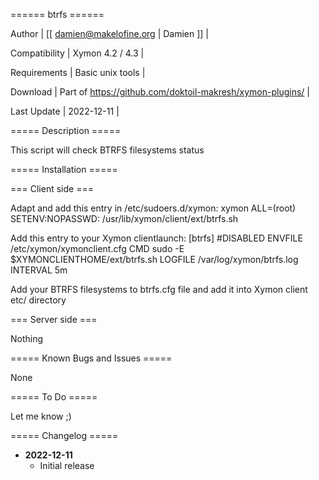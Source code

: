====== btrfs ======

 Author | [[ damien@makelofine.org | Damien ]] |

 Compatibility | Xymon 4.2 / 4.3 |

 Requirements | Basic unix tools |

 Download | Part of https://github.com/doktoil-makresh/xymon-plugins/ |

 Last Update | 2022-12-11 |

===== Description =====

This script will check BTRFS filesystems status

===== Installation =====

=== Client side ===

Adapt and add this entry in /etc/sudoers.d/xymon:
xymon ALL=(root) SETENV:NOPASSWD: /usr/lib/xymon/client/ext/btrfs.sh

Add this entry to your Xymon clientlaunch:
[btrfs]
	#DISABLED
	ENVFILE /etc/xymon/xymonclient.cfg
	CMD sudo -E $XYMONCLIENTHOME/ext/btrfs.sh
	LOGFILE /var/log/xymon/btrfs.log
	INTERVAL 5m

Add your BTRFS filesystems to btrfs.cfg file and add it into Xymon client etc/ directory

=== Server side ===

Nothing

===== Known  Bugs and Issues =====

None

===== To Do =====

Let me know ;)

===== Changelog =====

  * **2022-12-11**
    * Initial release
